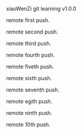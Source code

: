 xiaoWenZi git learning v1.0.0


remote first push.

remote second push.

remote third push.

remote fourth push.

remote fiveth push.

remote sixth push.

remote seventh push.

remote egith push.

remote ninth push.

remote 10th push.
